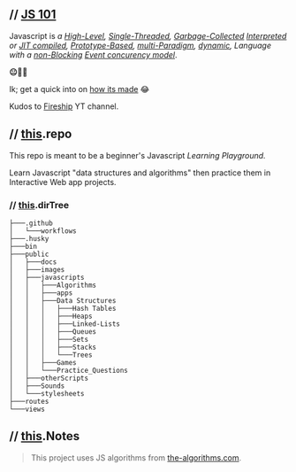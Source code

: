 ## // [**JS 101**](#js-101)

Javascript is _a [High-Level](), [Single-Threaded](), [Garbage-Collected]() [Interpreted]() or [JIT compiled](), [Prototype-Based](), [multi-Paradigm](), [dynamic](), Language with a [non-Blocking]() [Event concurency model]()_.

**😐😬🤯**

Ik; get a quick into on [how its made]() 😂

Kudos to [Fireship]() YT channel.

## // [this](#js-101).repo

This repo is meant to be a beginner's Javascript _Learning Playground._

Learn Javascript "data structures and algorithms" then practice them in Interactive Web app projects.

### // [this](#js-101).dirTree

```text
├───.github
│   └───workflows
├───.husky
├───bin
├───public
│   ├───docs
│   ├───images
│   ├───javascripts
│   │   ├───Algorithms
│   │   ├───apps
│   │   ├───Data Structures
│   │   │   ├───Hash Tables
│   │   │   ├───Heaps
│   │   │   ├───Linked-Lists
│   │   │   ├───Queues
│   │   │   ├───Sets
│   │   │   ├───Stacks
│   │   │   └───Trees
│   │   ├───Games
│   │   └───Practice_Questions
│   ├───otherScripts
│   ├───Sounds
│   └───stylesheets
├───routes
└───views
```

## // [this](#js-101).Notes

> This project uses JS algorithms from [the-algorithms.com](https://the-algorithms.com/language/javascript).
